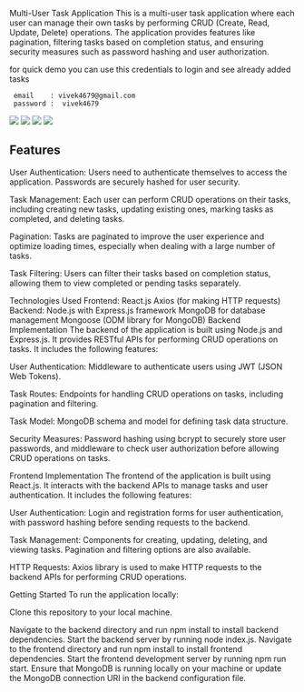
Multi-User Task Application
This is a multi-user task application where each user can manage their own tasks by performing CRUD (Create, Read, Update, Delete) operations. The application provides features like pagination, filtering tasks based on completion status, and ensuring security measures such as password hashing and user authorization.

 for quick demo you can use this credentials to login  and see already added tasks 
 
     email    : vivek4679@gmail.com
     password :  vivek4679
   

 <img src="https://drive.google.com/uc?id=1s_vvlRjzhNn_qYS7nUt5kYRylT6a1fWw">
 <img src="https://drive.google.com/uc?id=1vGx3q_M1zVk7a0jVlY5q8RpL2VHFkC5T">
 <img src="https://drive.google.com/uc?id=1EdnxClmsiqUd21T9TMLFOV01W9-FvMKK">
 <img src="https://drive.google.com/uc?id=1N3Kh-LrIUf1MQy2ZJ1S8nHFsyr9eZEnW">

  <br> 
  
<h2>Features</h2>
User Authentication: Users need to authenticate themselves to access the application. Passwords are securely hashed for user security.

Task Management: Each user can perform CRUD operations on their tasks, including creating new tasks, updating existing ones, marking tasks as completed, and deleting tasks.

Pagination: Tasks are paginated to improve the user experience and optimize loading times, especially when dealing with a large number of tasks.

Task Filtering: Users can filter their tasks based on completion status, allowing them to view completed or pending tasks separately.

Technologies Used
Frontend:
React.js
Axios (for making HTTP requests)
Backend:
Node.js with Express.js framework
MongoDB for database management
Mongoose (ODM library for MongoDB)
Backend Implementation
The backend of the application is built using Node.js and Express.js. It provides RESTful APIs for performing CRUD operations on tasks. It includes the following features:


User Authentication: Middleware to authenticate users using JWT (JSON Web Tokens).

Task Routes: Endpoints for handling CRUD operations on tasks, including pagination and filtering.

Task Model: MongoDB schema and model for defining task data structure.

Security Measures: Password hashing using bcrypt to securely store user passwords, and middleware to check user authorization before allowing CRUD operations on tasks.

Frontend Implementation
The frontend of the application is built using React.js. It interacts with the backend APIs to manage tasks and user authentication. It includes the following features:

User Authentication: Login and registration forms for user authentication, with password hashing before sending requests to the backend.

Task Management: Components for creating, updating, deleting, and viewing tasks. Pagination and filtering options are also available.

HTTP Requests: Axios library is used to make HTTP requests to the backend APIs for performing CRUD operations.

Getting Started
To run the application locally:

Clone this repository to your local machine.

Navigate to the backend directory and run npm install to install backend dependencies.
Start the backend server by running node index.js.
Navigate to the frontend directory and run npm install to install frontend dependencies.
Start the frontend development server by running npm run  start.
Ensure that MongoDB is running locally on your machine or update the MongoDB connection URI in the backend configuration file.

